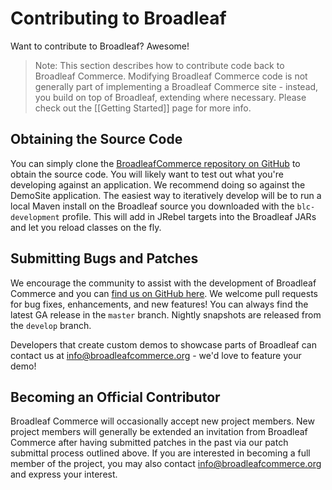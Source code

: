 # Contributing to Broadleaf

Want to contribute to Broadleaf? Awesome! 

> Note: This section describes how to contribute code back to Broadleaf Commerce. Modifying Broadleaf Commerce code is not generally part of implementing a Broadleaf Commerce site - instead, you build on top of Broadleaf, extending where necessary. Please check out the [[Getting Started]] page for more info.

## <a name="wiki-obtaining-source" />Obtaining the Source Code

You can simply clone the [BroadleafCommerce repository on GitHub](https://github.com/BroadleafCommerce/BroadleafCommerce) to obtain the source code. You will likely want to test out what you're developing against an application. We recommend doing so against the DemoSite application. The easiest way to iteratively develop will be to run a local Maven install on the Broadleaf source you downloaded with the `blc-development` profile. This will add in JRebel targets into the Broadleaf JARs and let you reload classes on the fly.

## <a name="wiki-submitting-bugs" />Submitting Bugs and Patches

We encourage the community to assist with the development of Broadleaf Commerce and you can [find us on GitHub here](http://www.github.com/BroadleafCommerce). We welcome pull requests for bug fixes, enhancements, and new features! You can always find the latest GA release in the `master` branch. Nightly snapshots are released from the `develop` branch.

Developers that create custom demos to showcase parts of Broadleaf can contact us at info@broadleafcommerce.org - we'd love to feature your demo!

## <a name="wiki-official-contributor" />Becoming an Official Contributor

Broadleaf Commerce will occasionally accept new project members. New project members will generally be extended an invitation from Broadleaf Commerce after having submitted patches in the past via our patch submittal process outlined above. If you are interested in becoming a full member of the project, you may also contact info@broadleafcommerce.org and express your interest.
